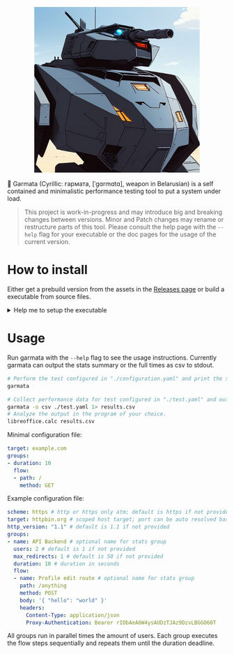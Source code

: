 <p align="center">
<img src="./docs/img/logo.png" alt="logo" width="380"/>
</p>
🔫 Garmata (Cyrillic: гармата, [ˈɡɑrmɑtɑ], weapon in Belarusian) is a self contained and minimalistic performance testing tool to put a system under load.

> This project is work-in-progress and may introduce big and breaking changes between versions. Minor and Patch changes may rename or restructure parts of this tool. Please consult the help page with the `--help` flag for your executable or the doc pages for the usage of the current version.

# How to install

Either get a prebuild version from the assets in the [Releases page](https://github.com/litvinav/garmata/releases) or build a executable from source files.

<details>
<summary>Help me to setup the executable</summary>
Download the executable fit for your system based on the name and rename it to garmata for Unix or garmata.exe for Windows.
Only x86_64 versions are present in the Releases page. Thanks to Rosetta you can still use it on your M1 or M2 Mac.

For Unix systems you have to give the binary file executable permissions to make it a executable: `chmod +x ./x86_64-release-name` 
Either place the binary in `/usr/bin/garmata` or store it user scoped in your home folder `~/bin/garmata`.

For Windows you can store the executable in e.g. `C:\Program Files\litvinav\garmata.exe` and you want to make sure the executable is located in one of the directories reachable by the PATH variable. If the location is referenced via PATH, you can execute `garmata.exe --help` in cmd or PowerShell.

Don't forget to add the executable location to the PATH variable either way. Of course you can call it directly via the full path to the executable for one-off usage.
</details>

# Usage

Run garmata with the `--help` flag to see the usage instructions.
Currently garmata can output the stats summary or the full times as csv to stdout.
```sh
# Perform the test configured in "./configuration.yaml" and print the stats as a summary to stdout
garmata
```
```sh
# Collect performance data for test configured in "./test.yaml" and output as csv into results.csv
garmata -o csv ./test.yaml 1> results.csv
# Analyze the output in the program of your choice.
libreoffice.calc results.csv  
```

Minimal configuration file:
```yaml
target: example.com
groups:
- duration: 10
  flow:
  - path: /
    method: GET
```
Example configuration file:
```yaml
scheme: https # http or https only atm; default is https if not provided
target: httpbin.org # scoped host target; port can be auto resolved based on the request scheme
http_version: "1.1" # default is 1.1 if not provided
groups:
- name: API Backend # optional name for stats group
  users: 2 # default is 1 if not provided
  max_redirects: 1 # default is 50 if not provided
  duration: 10 # duration in seconds
  flow:
  - name: Profile edit route # optional name for stats group
    path: /anything
    method: POST
    body: '{ "hello": "world" }'
    headers:
      Content-Type: application/json
      Proxy-Authentication: Bearer rIObAeA6W4ysAUDzTJAz9DzvLBGGO60T

```
All groups run in parallel times the amount of users. Each group executes the flow steps sequentially and repeats them until the duration deadline.
